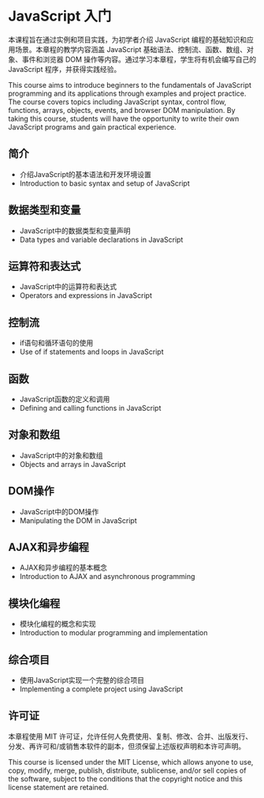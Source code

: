 # JavaScript 入门

本课程旨在通过实例和项目实践，为初学者介绍 JavaScript 编程的基础知识和应用场景。本章程的教学内容涵盖 JavaScript 基础语法、控制流、函数、数组、对象、事件和浏览器 DOM 操作等内容。通过学习本章程，学生将有机会编写自己的 JavaScript 程序，并获得实践经验。

This course aims to introduce beginners to the fundamentals of JavaScript programming and its applications through examples and project practice. The course covers topics including JavaScript syntax, control flow, functions, arrays, objects, events, and browser DOM manipulation. By taking this course, students will have the opportunity to write their own JavaScript programs and gain practical experience.

## 简介
- 介绍JavaScript的基本语法和开发环境设置
- Introduction to basic syntax and setup of JavaScript

## 数据类型和变量
- JavaScript中的数据类型和变量声明
- Data types and variable declarations in JavaScript

## 运算符和表达式
- JavaScript中的运算符和表达式
- Operators and expressions in JavaScript

## 控制流
- if语句和循环语句的使用
- Use of if statements and loops in JavaScript

## 函数
- JavaScript函数的定义和调用
- Defining and calling functions in JavaScript

## 对象和数组
- JavaScript中的对象和数组
- Objects and arrays in JavaScript

## DOM操作
- JavaScript中的DOM操作
- Manipulating the DOM in JavaScript

## AJAX和异步编程
- AJAX和异步编程的基本概念
- Introduction to AJAX and asynchronous programming

## 模块化编程
- 模块化编程的概念和实现
- Introduction to modular programming and implementation

## 综合项目
- 使用JavaScript实现一个完整的综合项目
- Implementing a complete project using JavaScript

## 许可证

本章程使用 MIT 许可证，允许任何人免费使用、复制、修改、合并、出版发行、分发、再许可和/或销售本软件的副本，但须保留上述版权声明和本许可声明。

This course is licensed under the MIT License, which allows anyone to use, copy, modify, merge, publish, distribute, sublicense, and/or sell copies of the software, subject to the conditions that the copyright notice and this license statement are retained.
